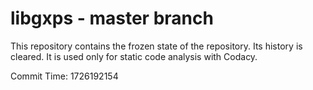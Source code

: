 # libgxps - master branch

This repository contains the frozen state of the repository.
Its history is cleared. It is used only for static code
analysis with Codacy.

Commit Time: 1726192154